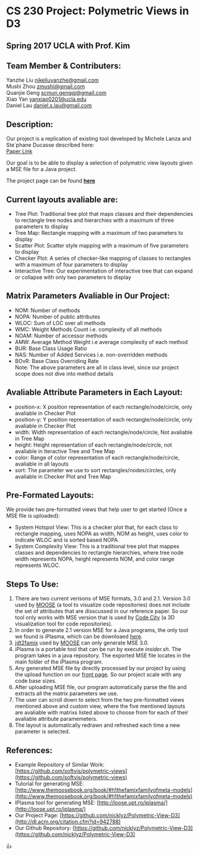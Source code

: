 # CS 230 Project: Polymetric Views in D3

## Spring 2017 UCLA with Prof. Kim

## Team Member & Contributers:
Yanzhe Liu		nikeliuyanzhe@gmail.com   
Mushi Zhou		zmushi@gmail.com       
Quanjie Geng    scmun.gengqj@gmail.com   
Xiao Yan        yanxiao0201@ucla.edu    
Daniel Lau      daniel.s.lau@gmail.com    


## Description:

Our project is a replication of existing tool developed by Michele Lanza and Ste´phane Ducasse described here:   
[Paper Link](http://dl.acm.org/citation.cfm?id=942788)  

Our goal is to be able to display a selection of polymatric view layouts given a MSE file for a Java project.  

The project page can be found [**here**](https://nicklyz.github.io/Polymetric-View-D3/index.html)
    
## Current layouts avaliable are:  
* Tree Plot:        Traditional tree plot that maps classes and their dependencies to rectangle tree nodes and hierarchies with a maximum of three parameters to display   
* Tree Map:         Rectangle mapping with a maximum of two parameters to display  
* Scatter Plot:     Scatter style mapping with a maximum of five parameters to display  
* Checker Plot:     A series of checker-like mapping of classes to rectangles with a maximum of four parameters to display  
* Interactive Tree:  Our experimentation of interactive tree that can expand or collapse with only two parameters to display  
   
## Matrix Parameters Avaliable in Our Project:  
* NOM:              Number of methods  
* NOPA:             Number of public attributes  
* WLOC:             Sum of LOC over all methods  
* WMC:              Weight Methods Count i.e. complexity of all methods   
* NOAM:             Number of accessor methods    
* AMW:              Average Method Weight i.e average complexity of each method    
* BUR:              Base Class Usage Ratio    
* NAS:              Number of Added Services i.e. non-overridden methods    
* BOvR:             Base Class Overriding Rate    
Note: The above parameters are all in class level, since our project scope does not dive into method details

## Avaliable Attribute Parameters in Each Layout:
* position-x:  X position representation of each rectangle/node/circle, only avaliable in Checker Plot
* position-y:  Y position representation of each rectangle/node/circle, only avaliable in Checker Plot
* width:       Width representation of each rectangle/node/circle, Not avaliable in Tree Map
* height:      Height representation of each rectangle/node/circle, not avaliable in Iteractive Tree and Tree Map
* color:       Range of color representation of each rectangle/node/circle, avaliable in all layouts
* sort:        The parameter we use to sort rectangles/nodes/circles, only avaliable in Checker Plot and Tree Map

## Pre-Formated Layouts:
We provide two pre-formatted views that help user to get started (Once a MSE file is uploaded):
* System Hotspot View: This is a checker plot that, for each class to rectangle mapping, uses NOPA as width, NOM as height, uses color to indicate WLOC and is sorted based NOPA.
* System Complexity View: This is a traditional tree plot that mappes classes and dependencies to rectangle hierarchies, where tree node width represents NOPA, height represents NOM, and color range represents WLOC.

## Steps To Use:  
1. There are two current verisons of MSE formats, 3.0 and 2.1. Version 3.0 used by [MOOSE](http://www.moosetechnology.org) (a tool to visualize code repositories) does not include the set of attributes that are disscussed in our reference paper. So our tool only works with MSE version that is used by [Code City](https://wettel.github.io/codecity.html) (a 3D visualization tool for code repositories).
2. In order to generate 2.1 version MSE for a Java programs, the only tool we found is iPlasma, which can be downloaed [here](http://loose.upt.ro/iplasma/). 
3. [jdt2famix](https://github.com/girba/jdt2famix) used by [MOOSE](http://www.moosetechnology.org) can only generate MSE 3.0.
4. iPlasma is a portable tool that can be run by execute *insider.sh*. The program takes in a java repository. The exported MSE file locates in the main folder of the iPlasma program. 
5. Any generated MSE file by directly processed by our project by using the upload function on our [front page](https://nicklyz.github.io/Polymetric-View-D3/index.html). So our project scale with any code base sizes. 
6. After uploading MSE file, our program automatically parse the file and extracts all the matrix parameters we use. 
7. The user can scroll down to select from the two pre-formatted views mentioned above and custom view, where the five mentioned layouts are avaliable with matrixs listed above to choose from for each of their avaliable attribute paramemeters. 
8. The layout is automatically redrawn and refreshed each time a new parameter is selected.  


## References:
* Example Repository of Similar Work: [https://github.com/softvis/polymetric-views](https://github.com/softvis/polymetric-views)      
* Tutorial for generating MSE: [http://www.themoosebook.org/book/#h1thefamixfamilyofmeta-models](http://www.themoosebook.org/book/#h1thefamixfamilyofmeta-models)  
* IPlasma tool for generating MSE: [http://loose.upt.ro/iplasma/](http://loose.upt.ro/iplasma/)       
* Our Project Page: [https://github.com/nicklyz/Polymetric-View-D3](http://dl.acm.org/citation.cfm?id=942788)    
* Our Github Repository: [https://github.com/nicklyz/Polymetric-View-D3](https://github.com/nicklyz/Polymetric-View-D3)    

:+1:

